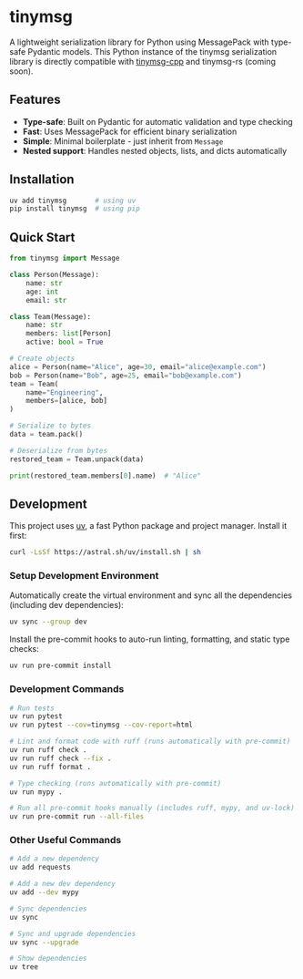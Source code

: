 # tinymsg

A lightweight serialization library for Python using MessagePack with type-safe Pydantic models. This Python instance of the tinymsg serialization library is directly compatible with [tinymsg-cpp](https://github.com/alangshur/tinymsg-cpp) and tinymsg-rs (coming soon).

## Features

- **Type-safe**: Built on Pydantic for automatic validation and type checking
- **Fast**: Uses MessagePack for efficient binary serialization
- **Simple**: Minimal boilerplate - just inherit from `Message`
- **Nested support**: Handles nested objects, lists, and dicts automatically

## Installation

```bash
uv add tinymsg       # using uv
pip install tinymsg  # using pip
```

## Quick Start

```python
from tinymsg import Message

class Person(Message):
    name: str
    age: int
    email: str

class Team(Message):
    name: str
    members: list[Person]
    active: bool = True

# Create objects
alice = Person(name="Alice", age=30, email="alice@example.com")
bob = Person(name="Bob", age=25, email="bob@example.com")
team = Team(
    name="Engineering", 
    members=[alice, bob]
)

# Serialize to bytes
data = team.pack()

# Deserialize from bytes
restored_team = Team.unpack(data)

print(restored_team.members[0].name)  # "Alice"
```

## Development

This project uses [uv](https://github.com/astral-sh/uv), a fast Python package and project manager. Install it first:

```bash
curl -LsSf https://astral.sh/uv/install.sh | sh
```

### Setup Development Environment

Automatically create the virtual environment and sync all the dependencies (including dev dependencies): 

```bash
uv sync --group dev
```

Install the pre-commit hooks to auto-run linting, formatting, and static type checks:

```bash
uv run pre-commit install
```

### Development Commands

```bash
# Run tests
uv run pytest
uv run pytest --cov=tinymsg --cov-report=html

# Lint and format code with ruff (runs automatically with pre-commit)
uv run ruff check .
uv run ruff check --fix .
uv run ruff format .

# Type checking (runs automatically with pre-commit)
uv run mypy .

# Run all pre-commit hooks manually (includes ruff, mypy, and uv-lock)
uv run pre-commit run --all-files
```

### Other Useful Commands

```bash
# Add a new dependency
uv add requests

# Add a new dev dependency
uv add --dev mypy

# Sync dependencies
uv sync

# Sync and upgrade dependencies
uv sync --upgrade

# Show dependencies
uv tree
```
